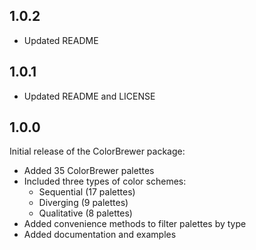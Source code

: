 ## 1.0.2
 
* Updated README

## 1.0.1

* Updated README and LICENSE

## 1.0.0

Initial release of the ColorBrewer package:

* Added 35 ColorBrewer palettes
* Included three types of color schemes:
  * Sequential (17 palettes)
  * Diverging (9 palettes)
  * Qualitative (8 palettes)
* Added convenience methods to filter palettes by type
* Added documentation and examples
